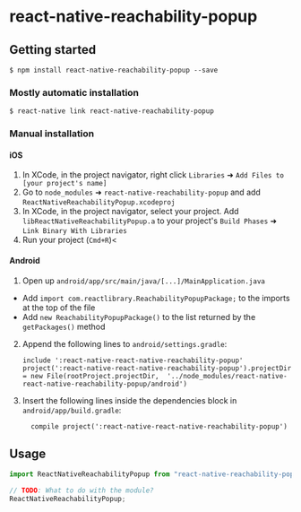# react-native-reachability-popup

## Getting started

`$ npm install react-native-reachability-popup --save`

### Mostly automatic installation

`$ react-native link react-native-reachability-popup`

### Manual installation

#### iOS

1. In XCode, in the project navigator, right click `Libraries` ➜ `Add Files to [your project's name]`
2. Go to `node_modules` ➜ `react-native-reachability-popup` and add `ReactNativeReachabilityPopup.xcodeproj`
3. In XCode, in the project navigator, select your project. Add `libReactNativeReachabilityPopup.a` to your project's `Build Phases` ➜ `Link Binary With Libraries`
4. Run your project (`Cmd+R`)<

#### Android

1. Open up `android/app/src/main/java/[...]/MainApplication.java`

-   Add `import com.reactlibrary.ReachabilityPopupPackage;` to the imports at the top of the file
-   Add `new ReachabilityPopupPackage()` to the list returned by the `getPackages()` method

2. Append the following lines to `android/settings.gradle`:
    ```
    include ':react-native-react-native-reachability-popup'
    project(':react-native-react-native-reachability-popup').projectDir = new File(rootProject.projectDir, 	'../node_modules/react-native-react-native-reachability-popup/android')
    ```
3. Insert the following lines inside the dependencies block in `android/app/build.gradle`:
    ```
      compile project(':react-native-react-native-reachability-popup')
    ```

## Usage

```javascript
import ReactNativeReachabilityPopup from "react-native-reachability-popup";

// TODO: What to do with the module?
ReactNativeReachabilityPopup;
```
